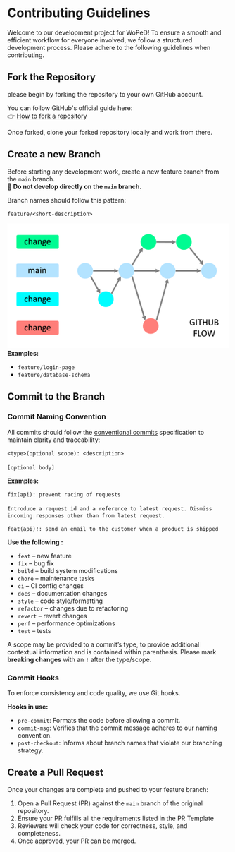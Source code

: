 
# Contributing Guidelines

Welcome to our development project for WoPeD! To ensure a smooth and efficient workflow for everyone involved, we follow a structured development process. Please adhere to the following guidelines when contributing.

## Fork the Repository

please begin by forking the repository to your own GitHub account.

You can follow GitHub's official guide here:  
👉 [How to fork a repository](https://docs.github.com/en/get-started/quickstart/fork-a-repo)

Once forked, clone your forked repository locally and work from there.

## Create a new Branch 

Before starting any development work, create a new feature branch from the `main` branch.  
🚫 **Do not develop directly on the `main` branch.**

Branch names should follow this pattern:

```
feature/<short-description>
```
![GitHub Flow Branching Strategy](img/GitHubFlow.png)
**Examples:**
- `feature/login-page`
- `feature/database-schema` 

## Commit to the Branch

### Commit Naming Convention

All commits should follow the [conventional commits](https://www.conventionalcommits.org/en/v1.0.0/) specification to maintain clarity and traceability:

```
<type>(optional scope): <description>

[optional body]
```

**Examples:**
```
fix(api): prevent racing of requests

Introduce a request id and a reference to latest request. Dismiss
incoming responses other than from latest request.
```
```
feat(api)!: send an email to the customer when a product is shipped
```

**Use the following <types>:**
- `feat` – new feature  
- `fix` – bug fix
- `build` – build system modifications
- `chore` – maintenance tasks
- `ci` – CI config changes
- `docs` – documentation changes
- `style` – code style/formatting
- `refactor` – changes due to refactoring
- `revert` – revert changes
- `perf` – performance optimizations
- `test` – tests

A scope may be provided to a commit’s type, to provide additional contextual information and is contained within parenthesis.
Please mark **breaking changes** with an `!` after the type/scope. 

### Commit Hooks

To enforce consistency and code quality, we use Git hooks.

**Hooks in use:**
- `pre-commit`: Formats the code before allowing a commit.  
- `commit-msg`: Verifies that the commit message adheres to our naming convention.
- `post-checkout`: Informs about branch names that violate our branching strategy.

## Create a Pull Request

Once your changes are complete and pushed to your feature branch:

1. Open a Pull Request (PR) against the `main` branch of the original repository.
2. Ensure your PR fulfills all the requirements listed in the PR Template
3. Reviewers will check your code for correctness, style, and completeness.
4. Once approved, your PR can be merged.
